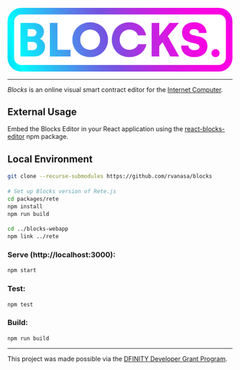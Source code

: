 ![Blocks.](./public/img/logo-gradient.png)

---

*Blocks* is an online visual smart contract editor for the [Internet Computer](https://dfinity.org/).


## External Usage

Embed the Blocks Editor in your React application using the [react-blocks-editor](https://www.npmjs.com/package/react-blocks-editor) npm package.

## Local Environment

```sh
git clone --recurse-submodules https://github.com/rvanasa/blocks

# Set up Blocks version of Rete.js
cd packages/rete
npm install
npm run build

cd ../blocks-webapp
npm link ../rete
```

### Serve (http://localhost:3000):

```bash
npm start
```

### Test:

```bash
npm test
```

### Build:

```bash
npm run build
```

---

This project was made possible via the [DFINITY Developer Grant Program](https://dfinity.org/grants/).
